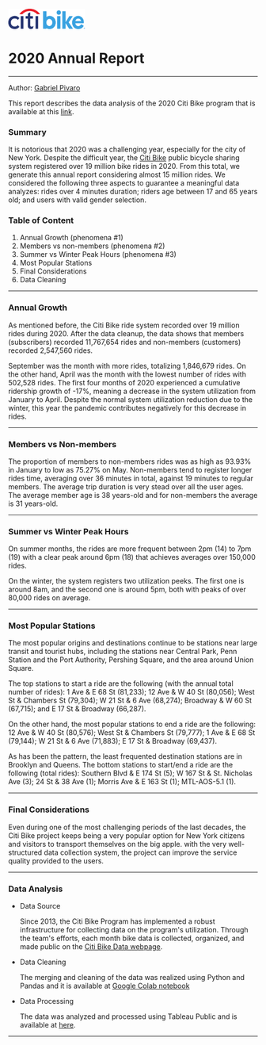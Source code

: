 <a href="https://en.wikipedia.org/wiki/Citi_Bike"><img src="Images/Citi_Bike_logo.svg" alt="Citi Bike logo" width="155"></a>
# 2020 Annual Report


<hr>

Author: [Gabriel Pivaro](https://github.com/gpivaro/Tableau_HW)<br>

This report describes the data analysis of the 2020 Citi Bike program that is available at this [link](https://public.tableau.com/profile/gabriel3364#!/vizhome/CitiBike_16100022133330/Story).<br>


<h3>Summary</h3>

It is notorious that 2020 was a challenging year, especially for the city of New York. Despite the difficult year, the [Citi Bike](https://en.wikipedia.org/wiki/Citi_Bike) public bicycle sharing system registered over 19 million bike rides in 2020. From this total, we generate this annual report considering almost 15 million rides. We considered the following three aspects to guarantee a meaningful data analyzes: rides over 4 minutes duration; riders age between 17 and 65 years old; and users with valid gender selection.

<h3>Table of Content</h3>
<ol>
    <li>Annual Growth (phenomena #1)</li>
    <li>Members vs non-members (phenomena #2)</li>
    <li>Summer vs Winter Peak Hours (phenomena #3)</li>
    <li>Most Popular Stations</li>
    <li>Final Considerations</li>
    <li>Data Cleaning</li>
</ol>

<hr>


<h3>Annual Growth</h3>

As mentioned before, the Citi Bike ride system recorded over 19 million rides during 2020. After the data cleanup, the data shows that members (subscribers) recorded 11,767,654 rides and non-members (customers) recorded 2,547,560 rides. 

September was the month with more rides, totalizing 1,846,679 rides. On the other hand, April was the month with the lowest number of rides with 502,528 rides. The first four months of 2020 experienced a cumulative ridership growth of -17%, meaning a decrease in the system utilization from January to April. Despite the normal system utilization reduction due to the winter, this year the pandemic contributes negatively for this decrease in rides.

<hr>

<h3>Members vs Non-members</h3>

The proportion of members to non-members rides was as high as 93.93% in January to low as 75.27% on May. Non-members tend to register longer rides time, averaging over 36 minutes in total, against 19 minutes to regular members. The average trip duration is very stead over all the user ages. The average member age is 38 years-old and for non-members the average is 31 years-old.

<hr>

<h3>Summer vs Winter Peak Hours</h3>

On summer months, the rides are more frequent between 2pm (14) to 7pm (19) with a clear peak around 6pm (18) that achieves averages over 150,000 rides.

On the winter, the system registers two utilization peeks. The first one is around 8am, and the second one is around 5pm, both with peaks of over 80,000 rides on average.

<hr>

<h3>Most Popular Stations</h3>

The most popular origins and destinations continue to be stations near large transit and tourist
hubs, including the stations near Central Park, Penn Station and the Port Authority, Pershing
Square, and the area around Union Square. 

The top stations to start a ride are the following (with the annual total number of rides): 1 Ave & E 68 St (81,233); 12 Ave & W 40 St (80,056); West St & Chambers St (79,304); W 21 St & 6 Ave (68,274); Broadway & W 60 St (67,715); and E 17 St & Broadway (66,287).

On the other hand, the most popular stations to end a ride are the following: 12 Ave & W 40 St (80,576); West St & Chambers St (79,777); 1 Ave & E 68 St (79,144); W 21 St & 6 Ave (71,883); E 17 St & Broadway (69,437).

As has been the pattern, the least frequented destination stations are in Brooklyn and Queens. The bottom stations to start/end a ride are the following (total rides): Southern Blvd & E 174 St (5); W 167 St & St. Nicholas Ave (3); 24 St & 38 Ave (1); Morris Ave & E 163 St (1); MTL-AOS-5.1 (1).

<hr>

<h3>Final Considerations</h3>

Even during one of the most challenging periods of the last decades, the Citi Bike project keeps being a very popular option for New York citizens and visitors to transport themselves on the big apple. with the very well-structured data collection system, the project can improve the service quality provided to the users.

<hr>

<h3>Data Analysis</h3>

<ul>
<li>Data Source</li>

Since 2013, the Citi Bike Program has implemented a robust infrastructure for collecting data on the program's utilization. Through the team's efforts, each month bike data is collected, organized, and made public on the [Citi Bike Data webpage](https://www.citibikenyc.com/system-data).

<li>Data Cleaning</li>

The merging and cleaning of the data was realized using Python and Pandas and it is available at [Google Colab notebook](https://colab.research.google.com/drive/1wHswVQf6Fg9Ds10ohUfQOtj9mhFzkyb6?usp=sharing) 


<li>Data Processing</li>

The data was analyzed and processed using Tableau Public and is available at [here](https://github.com/gpivaro/Tableau_HW).

</ul>

<hr>


